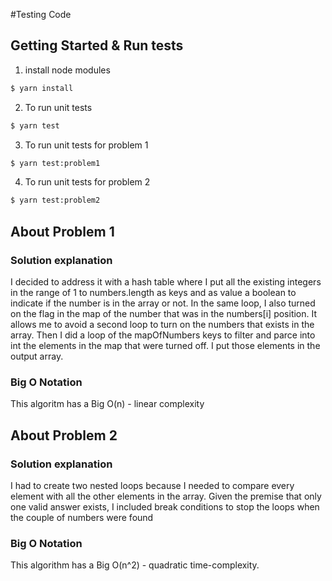 #Testing Code

## Getting Started & Run tests

1. install node modules

```bash
$ yarn install
```

2. To run unit tests

```bash
$ yarn test
```

3. To run unit tests for problem 1

```bash
$ yarn test:problem1
```

4. To run unit tests for problem 2

```bash
$ yarn test:problem2
```

## About Problem 1

### Solution explanation

I decided to address it with a hash table where I put all the existing integers in the range of 1 to numbers.length as keys and as value a boolean to indicate if the number is in the array or not. In the same loop, I also turned on the flag in the map of the number that was in the numbers\[i\] position. It allows me to avoid a second loop to turn on the numbers that exists in the array.
Then I did a loop of the mapOfNumbers keys to filter and parce into int the elements in the map that were turned off. I put those elements in the output array.

### Big O Notation

This algoritm has a Big O(n) - linear complexity

## About Problem 2

### Solution explanation

I had to create two nested loops because I needed to compare every element with all the other elements in the array. Given the premise that only one valid answer exists, I included break conditions to stop the loops when the couple of numbers were found

### Big O Notation

This algorithm has a Big O(n^2) - quadratic time-complexity.
